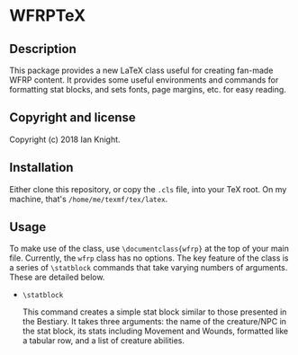 # WFRPTeX

## Description

This package provides a new LaTeX class useful for creating fan-made WFRP content.
It provides some useful environments and commands for formatting stat blocks,
and sets fonts, page margins, etc. for easy reading.

## Copyright and license

Copyright (c) 2018 Ian Knight.

## Installation

Either clone this repository, or copy the ``.cls`` file, into your TeX root. On my
machine, that's ``/home/me/texmf/tex/latex``.

## Usage

To make use of the class, use ``\documentclass{wfrp}`` at the top of your main
file. Currently, the ``wfrp`` class has no options. The key feature of the class
is a series of ``\statblock`` commands that take varying numbers of arguments. These are
detailed below.

 * ``\statblock``

   This command creates a simple stat block similar to those presented in the Bestiary.
   It takes three arguments: the name of the creature/NPC in the stat block, its
   stats including Movement and Wounds, formatted like a tabular row, and a list of
   creature abilities.

